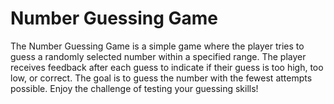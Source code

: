 # Number Guessing Game

The Number Guessing Game is a simple game where the player tries to guess a randomly selected number within a specified range. The player receives feedback after each guess to indicate if their guess is too high, too low, or correct. The goal is to guess the number with the fewest attempts possible. Enjoy the challenge of testing your guessing skills!